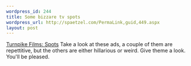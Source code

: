 ```yaml
--- 
wordpress_id: 244
title: Some bizzare tv spots
wordpress_url: http://spaetzel.com/PermaLink,guid,449.aspx
layout: post
---
```

<a title="Turnpike Films: Spots" href="http://www.turnpikefilms.com/spots.html">Turnpike
        Films: Spots</a> Take a look at these ads, a couple of them are repettitive, but the
        others are either hillarious or weird. Give theme a look. You'll be pleased.<img width="0" height="0" src="http://spaetzel.com/aggbug.ashx?id=449" />
